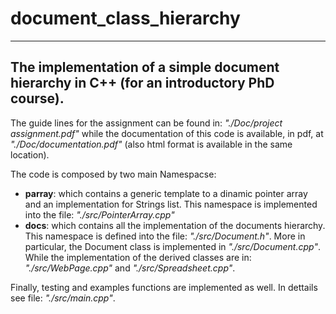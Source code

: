 # document_class_hierarchy

--------------
The implementation of a simple document hierarchy in C++ (for an introductory PhD course).
--------------

The guide lines for the assignment can be found in: *"./Doc/project assignment.pdf"* while the documentation of this code is available, in pdf, at *"./Doc/documentation.pdf"* (also html format is available in the same location).

The code is composed by two main Namespacse:
- **parray**: which contains a generic template to a dinamic pointer array and an implementation for Strings list. This namespace is implemented into the file: *"./src/PointerArray.cpp"*
- **docs**: which contains all the implementation of the documents hierarchy. This namespace is defined into the file: *"./src/Document.h"*. More in particular, the Document class is implemented in *"./src/Document.cpp"*. While the implementation of the derived classes are in: *"./src/WebPage.cpp"* and *"./src/Spreadsheet.cpp"*.

Finally, testing and examples functions are implemented as well. In dettails see file: *"./src/main.cpp"*.
